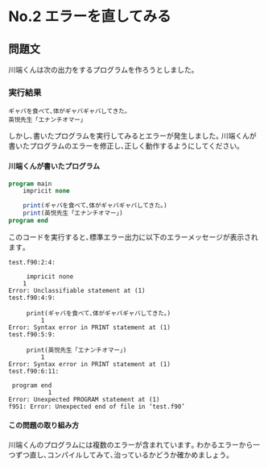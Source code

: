 
# No.2 エラーを直してみる

## 問題文

川端くんは次の出力をするプログラムを作ろうとしました｡

### 実行結果

``` text
ギャバを食べて､体がギャバギャバしてきた｡
英悦先生「エナンチオマー」
```

しかし､書いたプログラムを実行してみるとエラーが発生しました｡
川端くんが書いたプログラムのエラーを修正し､正しく動作するようにしてください｡

#### 川端くんが書いたプログラム

``` fortran
program main
    impricit none

    print(ギャバを食べて､体がギャバギャバしてきた｡)
    print(英悦先生「エナンチオマー」)
program end
```

このコードを実行すると､標準エラー出力に以下のエラーメッセージが表示されます｡

``` text
test.f90:2:4:

     impricit none
    1
Error: Unclassifiable statement at (1)
test.f90:4:9:

     print(ギャバを食べて､体がギャバギャバしてきた｡)
         1
Error: Syntax error in PRINT statement at (1)
test.f90:5:9:

     print(英悦先生「エナンチオマー」)
         1
Error: Syntax error in PRINT statement at (1)
test.f90:6:11:

 program end
           1
Error: Unexpected PROGRAM statement at (1)
f951: Error: Unexpected end of file in ‘test.f90’
```

#### この問題の取り組み方

川端くんのプログラムには複数のエラーが含まれています｡
わかるエラーから一つずつ直し､コンパイルしてみて､治っているかどうか確かめましょう｡